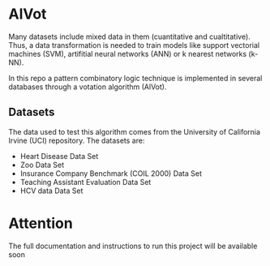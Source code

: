 # AlVot

Many datasets include mixed data in them (cuantitative and cualtitative). Thus,  a data transformation is needed to train models like support vectorial machines (SVM), artifitial neural networks (ANN) or k nearest networks (k-NN). 

In this repo a pattern combinatory logic technique is implemented in several databases through a votation algorithm (AlVot).

## Datasets

The data used to test this algorithm comes from the University of California Irvine (UCI) repository. The datasets are:

- Heart Disease Data Set
- Zoo Data Set
- Insurance Company Benchmark (COIL 2000) Data Set
- Teaching Assistant Evaluation Data Set
- HCV data Data Set

# Attention

The full documentation and instructions to run this project will be available soon